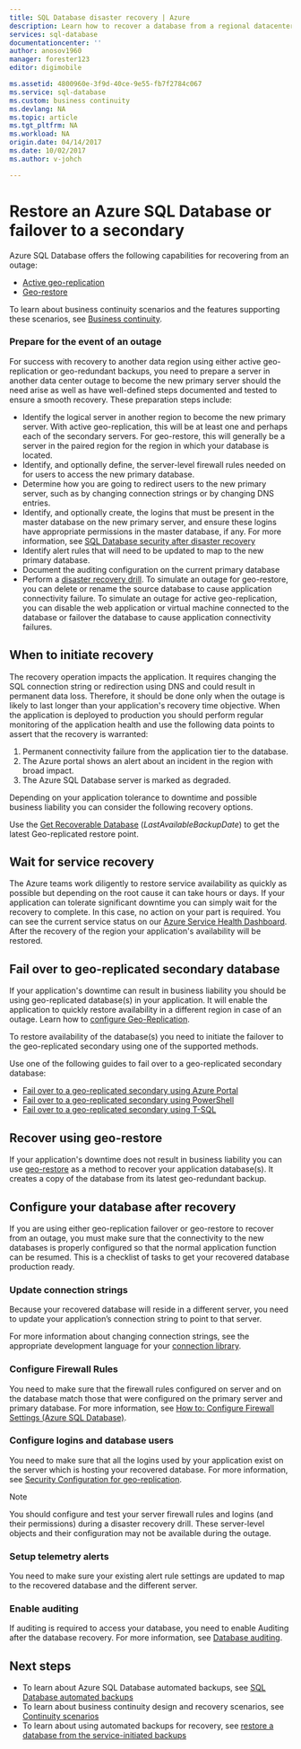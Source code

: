 ```yaml
---
title: SQL Database disaster recovery | Azure
description: Learn how to recover a database from a regional datacenter outage or failure with the Azure SQL Database active geo-replication, and geo-restore capabilities.
services: sql-database
documentationcenter: ''
author: anosov1960
manager: forester123
editor: digimobile

ms.assetid: 4800960e-3f9d-40ce-9e55-fb7f2784c067
ms.service: sql-database
ms.custom: business continuity
ms.devlang: NA
ms.topic: article
ms.tgt_pltfrm: NA
ms.workload: NA
origin.date: 04/14/2017
ms.date: 10/02/2017
ms.author: v-johch

---
```

# Restore an Azure SQL Database or failover to a secondary
Azure SQL Database offers the following capabilities for recovering from an outage:

* [Active geo-replication](sql-database-geo-replication-overview.md)
* [Geo-restore](sql-database-recovery-using-backups.md#point-in-time-restore)

To learn about business continuity scenarios and the features supporting these scenarios, see [Business continuity](sql-database-business-continuity.md).

### Prepare for the event of an outage
For success with recovery to another data region using either active geo-replication or geo-redundant backups, you need to prepare a server in another data center outage to become the new primary server should the need arise as well as have well-defined steps documented and tested to ensure a smooth recovery. These preparation steps include:

* Identify the logical server in another region to become the new primary server. With active geo-replication, this will be at least one and perhaps each of the secondary servers. For geo-restore, this will generally be a server in the paired region for the region in which your database is located.
* Identify, and optionally define, the server-level firewall rules needed on for users to access the new primary database.
* Determine how you are going to redirect users to the new primary server, such as by changing connection strings or by changing DNS entries.
* Identify, and optionally create, the logins that must be present in the master database on the new primary server, and ensure these logins have appropriate permissions in the master database, if any. For more information, see [SQL Database security after disaster recovery](sql-database-geo-replication-security-config.md)
* Identify alert rules that will need to be updated to map to the new primary database.
* Document the auditing configuration on the current primary database
* Perform a [disaster recovery drill](sql-database-disaster-recovery-drills.md). To simulate an outage for geo-restore, you can delete or rename the source database to cause application connectivity failure. To simulate an outage for active geo-replication, you can disable the web application or virtual machine connected to the database or failover the database to cause application connectivity failures.

## When to initiate recovery
The recovery operation impacts the application. It requires changing the SQL connection string or redirection using DNS and could result in permanent data loss. Therefore, it should be done only when the outage is likely to last longer than your application's recovery time objective. When the application is deployed to production you should perform regular monitoring of the application health and use the following data points to assert that the recovery is warranted:

1. Permanent connectivity failure from the application tier to the database.
2. The Azure portal shows an alert about an incident in the region with broad impact.
3. The Azure SQL Database server is marked as degraded.

Depending on your application tolerance to downtime and possible business liability you can consider the following recovery options.

Use the [Get Recoverable Database](https://msdn.microsoft.com/library/dn800985.aspx) (*LastAvailableBackupDate*) to get the latest Geo-replicated restore point.

## Wait for service recovery
The Azure teams work diligently to restore service availability as quickly as possible but depending on the root cause it can take hours or days.  If your application can tolerate significant downtime you can simply wait for the recovery to complete. In this case, no action on your part is required. You can see the current service status on our [Azure Service Health Dashboard](https://www.azure.cn/support/service-dashboard/). After the recovery of the region your application's availability will be restored.

## Fail over to geo-replicated secondary database
If your application's downtime can result in business liability you should be using geo-replicated database(s) in your application. It will enable the application to quickly restore availability in a different region in case of an outage. Learn how to [configure Geo-Replication](sql-database-geo-replication-portal.md).

To restore availability of the database(s) you need to initiate the failover to the geo-replicated secondary using one of the supported methods.

Use one of the following guides to fail over to a geo-replicated secondary database:

* [Fail over to a geo-replicated secondary using Azure Portal](sql-database-geo-replication-portal.md)
* [Fail over to a geo-replicated secondary using PowerShell](scripts/sql-database-setup-geodr-and-failover-database-powershell.md)
* [Fail over to a geo-replicated secondary using T-SQL](https://docs.microsoft.com/sql/t-sql/statements/alter-database-azure-sql-database.md)

## Recover using geo-restore
If your application's downtime does not result in business liability you can use [geo-restore](sql-database-recovery-using-backups.md) as a method to recover your application database(s). It creates a copy of the database from its latest geo-redundant backup.

## Configure your database after recovery
If you are using either geo-replication failover or geo-restore to recover from an outage, you must make sure that the connectivity to the new databases is properly configured so that the normal application function can be resumed. This is a checklist of tasks to get your recovered database production ready.

### Update connection strings
Because your recovered database will reside in a different server, you need to update your application’s connection string to point to that server.

For more information about changing connection strings, see the appropriate development language for your [connection library](sql-database-libraries.md).

### Configure Firewall Rules
You need to make sure that the firewall rules configured on server and on the database match those that were configured on the primary server and primary database. For more information, see [How to: Configure Firewall Settings (Azure SQL Database)](sql-database-configure-firewall-settings.md).

### Configure logins and database users
You need to make sure that all the logins used by your application exist on the server which is hosting your recovered database. For more information, see [Security Configuration for geo-replication](sql-database-geo-replication-security-config.md).

> [!NOTE]
> You should configure and test your server firewall rules and logins (and their permissions) during a disaster recovery drill. These server-level objects and their configuration may not be available during the outage.
> 
> 

### Setup telemetry alerts
You need to make sure your existing alert rule settings are updated to map to the recovered database and the different server.


### Enable auditing
If auditing is required to access your database, you need to enable Auditing after the database recovery. For more information, see [Database auditing](sql-database-auditing.md).

## Next steps
* To learn about Azure SQL Database automated backups, see [SQL Database automated backups](sql-database-automated-backups.md)
* To learn about business continuity design and recovery scenarios, see [Continuity scenarios](sql-database-business-continuity.md)
* To learn about using automated backups for recovery, see [restore a database from the service-initiated backups](sql-database-recovery-using-backups.md)

